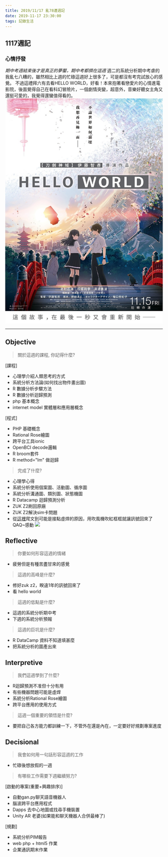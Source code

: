 ```yaml
---
title: 2019/11/17 亂78遭週記
date: 2019-11-17 23:30:00
tags: 記錄生活
---
```

## **1117週記**

### 心情抒發
*期中考週結束後才是真正的夢靨，期中考都擠在這週*
週二的系統分析期中考虐的我亂七八糟的，雖然相比上週的忙碌這週好上很多了，可是都沒有考完試放心的感覺。
不過這禮拜六有去看HELLO WORLD，好看！本來抱著看戀愛片的心情進電影院，後面覺得自己在看科幻冒險片，一個劇情突變，超意外，音樂好聽女主角又還挺可愛的，我覺得還蠻值得看的。
![](https://raw.githubusercontent.com/kidneyweakx/img-host/image/image/2019111701.jpg)

---
<!-- more -->
## **Objective**

> 關於這週的課程, 你記得什麼?

[課程]
- 心理學介紹人類思考的方式
- 系統分析方法論(如何找出物件畫出圖)
- R 數據分析步驟方法
- R 數據分析迴歸預測
- php 基本概念
- internet model 實體層和應用層概念

[程式]
- PHP 基礎概念
- Rational Rose繪圖
- 跨平台工具ionic
- OpenBCI decode邏輯
- R broom套件
- R method="lm" 做迴歸

> 完成了什麼?

- 心理學心得
- 系統分析使用個案圖、活動圖、循序圖
- 系統分析溝通圖、類別圖、狀態機圖
- R Datacamp 迴歸預測分析
- ZUK Z2刷回原廠
- ZUK Z2解決sim卡問題
- 從[這裡](https://zukfans.eu/community/threads/fix-mobile-network-zuk-z2.7946/)爬文到可能是接點虛焊的原因，用吹風機吹紅框框就讓訊號回來了QAQ~感動
![](https://raw.githubusercontent.com/kidneyweakx/img-host/image/image/2019111702.png)


## **Reflective**

> 你要如何形容這週的情緒

* 疲勞但是有種苦盡甘來的感覺

> 這週的高峰是什麼?

* 修好zuk z2，睽違1年的訊號回來了
* 看 hello world

> 這週的低點是什麼?

* 這週的系統分析期中考
* 下週的系統分析預報

> 這週的巨坑是什麼?

* R DataCamp 資料不知道填甚麼
* 把系統分析的圖產出來 

## **Interpretive**

> 我們這週學到了什麼?

- R迴歸預測不准但十分有用
- 有些機器問題可能是虛焊
- 系統分析Rational Rose繪圖
- 跨平台應用的使用方式

> 這週一個重要的領悟是什麼?

* 要把自己各方能力都訓練一下，不管外在還是內在，一定要好好規劃專案進度

## **Decisional**

> 我會如何用一句話形容這週的工作

* 忙碌後想放假的一週

> 有哪些工作需要下週繼續努力?

[啟動的專案(重要+興趣排序)]
- 自動gan.py聊天語音機器人
- 腦波跨平台應用程式
- Dapps 去中心地圖或找尋手機裝置
- Unity AR 老婆(如果能和聊天機器人合併最棒了)

[規劃]
- 系統分析PIM報告
- web php + html5 作業
- 企業通訊期末作業
